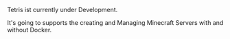 Tetris ist currently under Development.

It's going to supports the creating and Managing Minecraft Servers with and without Docker.
